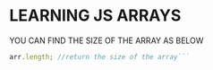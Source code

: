 # LEARNING JS ARRAYS


YOU CAN FIND THE SIZE OF THE ARRAY AS BELOW


``` javascript
arr.length; //return the size of the array```